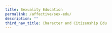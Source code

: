```yaml
---
title: Sexuality Education
permalink: /affective/sex-edu/
description: ""
third_nav_title: Character and Citizenship Edu
---
```

